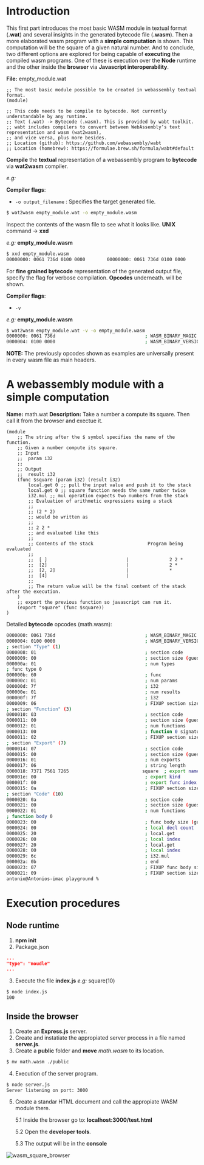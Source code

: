 # Introduction

This first part introduces the most basic WASM module in textual format (**.wat**) and several insights in the generated bytecode file (**.wasm**). Then a more elaborated wasm program with a **simple computation** is shown. This computation will be the square of a given natural number. And to conclude, two different options are explored for being capable of **executing** the compiled wasm programs. One of these is execution over the **Node** runtime and the other inside the **browser** via **Javascript interoperability**.

**File:** empty_module.wat

```wasm
;; The most basic module possible to be created in webassembly textual format.
(module)

;; This code needs to be compile to bytecode. Not currently understandable by any runtime.
;; Text (.wat) -> Bytecode (.wasm). This is provided by wabt toolkit.
;; wabt includes compilers to convert between WebAssembly’s text representation and wasm (wat2wasm),
;; and vice versa, plus more besides.
;; Location (github): https://github.com/webassembly/wabt
;; Location (homebrew): https://formulae.brew.sh/formula/wabt#default

```

**Compile** the **textual** representation of a webassembly program to **bytecode** via **wat2wasm** compiler. 

_e.g:_ 

**Compiler flags**:

- `-o output_filename` : Specifies the target generated file.

```bash
$ wat2wasm empty_module.wat -o empty_module.wasm
```

Inspect the contents of the wasm file to see what it looks like. **UNIX** command -> **xxd**

_e.g:_ **empty_module.wasm**

```bash
$ xxd empty_module.wasm
00000000: 0061 736d 0100 0000        00000000: 0061 736d 0100 0000                      .asm....
```

For **fine grained bytecode** representation of the generated output file, specify the flag for verbose compilation. **Opcodes** underneath. will be shown.

**Compiler flags**:

- `-v`

_e.g:_ **empty_module.wasm**

```bash
$ wat2wasm empty_module.wat -v -o empty_module.wasm
0000000: 0061 736d                                 ; WASM_BINARY_MAGIC
0000004: 0100 0000                                 ; WASM_BINARY_VERSION
```
**NOTE:** The previously opcodes shown as examples are universally present in every wasm file as main headers.



# A webassembly module with a simple computation

**Name:** math.wat
**Description:** Take a number a compute its square. Then call it from the browser and exectue it.

```
(module
    ;; The string after the $ symbol specifies the name of the function.
    ;; Given a number compute its square.
    ;; Input
    ;;  param i32
    ;;
    ;; Output
    ;;  result i32
    (func $square (param i32) (result i32)
        local.get 0 ;; pull the input value and push it to the stack
        local.get 0 ;; square function needs the same number twice
        i32.mul ;; mul operation expects two numbers from the stack
        ;; Evaluation of arithmetic expressions using a stack
        ;;
        ;; (2 * 2)
        ;; would be written as
        ;;
        ;; 2 2 *
        ;; and evaluated like this
        ;;
        ;; Contents of the stack                    Program being evaluated
        ;;
        ;;  [ ]                             |               2 2 *
        ;;  [2]                             |               2 *
        ;;  [2, 2]                          |               *
        ;;  [4]                             |
        ;;
        ;; The return value will be the final content of the stack after the execution.
    )
    ;; export the previous function so javascript can run it.
    (export "square" (func $square))
)
```

Detailed **bytecode** opcodes (math.wasm):

```bash
0000000: 0061 736d                                 ; WASM_BINARY_MAGIC
0000004: 0100 0000                                 ; WASM_BINARY_VERSION
; section "Type" (1)
0000008: 01                                        ; section code
0000009: 00                                        ; section size (guess)
000000a: 01                                        ; num types
; func type 0
000000b: 60                                        ; func
000000c: 01                                        ; num params
000000d: 7f                                        ; i32
000000e: 01                                        ; num results
000000f: 7f                                        ; i32
0000009: 06                                        ; FIXUP section size
; section "Function" (3)
0000010: 03                                        ; section code
0000011: 00                                        ; section size (guess)
0000012: 01                                        ; num functions
0000013: 00                                        ; function 0 signature index
0000011: 02                                        ; FIXUP section size
; section "Export" (7)
0000014: 07                                        ; section code
0000015: 00                                        ; section size (guess)
0000016: 01                                        ; num exports
0000017: 06                                        ; string length
0000018: 7371 7561 7265                           square  ; export name
000001e: 00                                        ; export kind
000001f: 00                                        ; export func index
0000015: 0a                                        ; FIXUP section size
; section "Code" (10)
0000020: 0a                                        ; section code
0000021: 00                                        ; section size (guess)
0000022: 01                                        ; num functions
; function body 0
0000023: 00                                        ; func body size (guess)
0000024: 00                                        ; local decl count
0000025: 20                                        ; local.get
0000026: 00                                        ; local index
0000027: 20                                        ; local.get
0000028: 00                                        ; local index
0000029: 6c                                        ; i32.mul
000002a: 0b                                        ; end
0000023: 07                                        ; FIXUP func body size
0000021: 09                                        ; FIXUP section size
antonio@Antonios-imac playground %
```


# Execution procedures

## Node runtime

1. **npm init**
2. Package.json
```json
...
"type": "moudle"
...
```

3. Execute the file **index.js**
_e.g:_ square(10)
```bash
$ node index.js
100
```

## Inside the browser

1. Create an **Express.js** server.
2. Create and instatiate the appropiated server process in a file named **server.js**.
3. Create a **public** folder and **move** _math.wasm_ to its location.
```bash
$ mv math.wasm ./public
```

4. Execution of the server program.
```bash
$ node server.js
Server listening on port: 3000
```

5. Create a standar HTML document and call the appropiate WASM module there.

   5.1 Inside the browser go to: **localhost:3000/test.html**

   5.2 Open the **developer tools**.

   5.3 The output will be in the **console**

![wasm_square_browser](/Users/antonio/Desktop/labs/wasm/playground/docs/img/wasm_square_browser.png)

